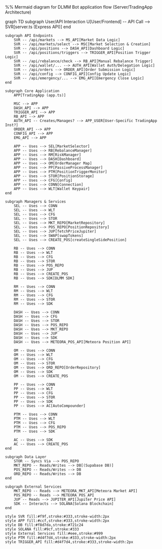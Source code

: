 %% Mermaid diagram for DLMM Bot application flow (Server/TradingApp Architecture)

graph TD
    subgraph User/API Interaction
        U[User/Frontend] -- API Call --> SVR[server.ts (Express API)]
    end

    subgraph API Endpoints
        SVR -- /api/markets --> MS_API[Market Data Logic]
        SVR -- /api/markets/select --> MSC[Market Selection & Creation]
        SVR -- /api/positions --> DASH_API[Dashboard Logic]
        SVR -- /api/positions/triggers --> TRIGGER_API[Position Trigger Logic]
        SVR -- /api/rebalance/check --> RB_API[Manual Rebalance Trigger]
        SVR -- /api/wallet/... --> AUTH_API[Wallet Auth/Delegation Logic]
        SVR -- /api/orders --> ORDER_API[Order Submission Logic]
        SVR -- /api/config --> CONFIG_API[Config Update Logic]
        SVR -- /api/emergency/... --> EMG_API[Emergency Close Logic]
    end

    subgraph Core Application
        APP[TradingApp (app.ts)]

        MSC --> APP
        DASH_API --> APP
        TRIGGER_API --> APP
        RB_API --> APP
        AUTH_API -- Creates/Manages? --> APP_USER[User-Specific TradingApp Inst?]
        ORDER_API --> APP
        CONFIG_API --> APP
        EMG_API --> APP

        APP -- Uses --> SEL[MarketSelector]
        APP -- Uses --> RB[RebalanceManager]
        APP -- Uses --> RM[RiskManager]
        APP -- Uses --> DASH[Dashboard]
        APP -- Uses --> OM[OrderManager Map]
        APP -- Uses --> PP[PassiveProcessManager]
        APP -- Uses --> PTM[PositionTriggerMonitor]
        APP -- Uses --> STOR[PositionStorage]
        APP -- Uses --> CFG[Config]
        APP -- Uses --> CONN[Connection]
        APP -- Uses --> WLT[Wallet Keypair]
    end

    subgraph Managers & Services
        SEL -- Uses --> CONN
        SEL -- Uses --> WLT
        SEL -- Uses --> CFG
        SEL -- Uses --> STOR
        SEL -- Uses --> MKT_REPO[MarketRepository]
        SEL -- Uses --> POS_REPO[PositionRepository]
        SEL -- Uses --> JUP[fetchPriceJupiter]
        SEL -- Uses --> SWAP[swapTokens]
        SEL -- Uses --> CREATE_POS[createSingleSidePosition]

        RB -- Uses --> CONN
        RB -- Uses --> WLT
        RB -- Uses --> CFG
        RB -- Uses --> STOR
        RB -- Uses --> POS_REPO
        RB -- Uses --> JUP
        RB -- Uses --> CREATE_POS
        RB -- Uses --> SDK[DLMM SDK]

        RM -- Uses --> CONN
        RM -- Uses --> WLT
        RM -- Uses --> CFG
        RM -- Uses --> STOR
        RM -- Uses --> SDK

        DASH -- Uses --> CONN
        DASH -- Uses --> CFG
        DASH -- Uses --> STOR
        DASH -- Uses --> POS_REPO
        DASH -- Uses --> MKT_REPO
        DASH -- Uses --> JUP
        DASH -- Uses --> SDK
        DASH -- Uses --> METEORA_POS_API[Meteora Position API]

        OM -- Uses --> CONN
        OM -- Uses --> WLT
        OM -- Uses --> CFG
        OM -- Uses --> STOR
        OM -- Uses --> ORD_REPO[OrderRepository]
        OM -- Uses --> SDK
        OM -- Uses --> CREATE_POS

        PP -- Uses --> CONN
        PP -- Uses --> WLT
        PP -- Uses --> CFG
        PP -- Uses --> STOR
        PP -- Uses --> SDK
        PP -- Uses --> AC[AutoCompounder]

        PTM -- Uses --> CONN
        PTM -- Uses --> WLT
        PTM -- Uses --> CFG
        PTM -- Uses --> POS_REPO
        PTM -- Uses --> SDK

        AC -- Uses --> SDK
        AC -- Uses --> CREATE_POS
    end

    subgraph Data Layer
        STOR -- Syncs Via --> POS_REPO
        MKT_REPO -- Reads/Writes --> DB[(Supabase DB)]
        POS_REPO -- Reads/Writes --> DB
        ORD_REPO -- Reads/Writes --> DB
    end

    subgraph External Services
        MKT_REPO -- Reads --> METEORA_MKT_API[Meteora Market API]
        POS_REPO -- Reads --> METEORA_POS_API
        JUP -- Reads --> JUPITER_API[Jupiter Price API]
        SDK -- Interacts --> SOLANA[Solana Blockchain]
    end

    style SVR fill:#f9f,stroke:#333,stroke-width:2px
    style APP fill:#ccf,stroke:#333,stroke-width:2px
    style DB fill:#f8d7da,stroke:#721c24
    style SOLANA fill:#9cf,stroke:#333
    style External Services fill:#eee,stroke:#999
    style PTM fill:#d4f7d4,stroke:#333,stroke-width:2px
    style TRIGGER_API fill:#d4f7d4,stroke:#333,stroke-width:2px